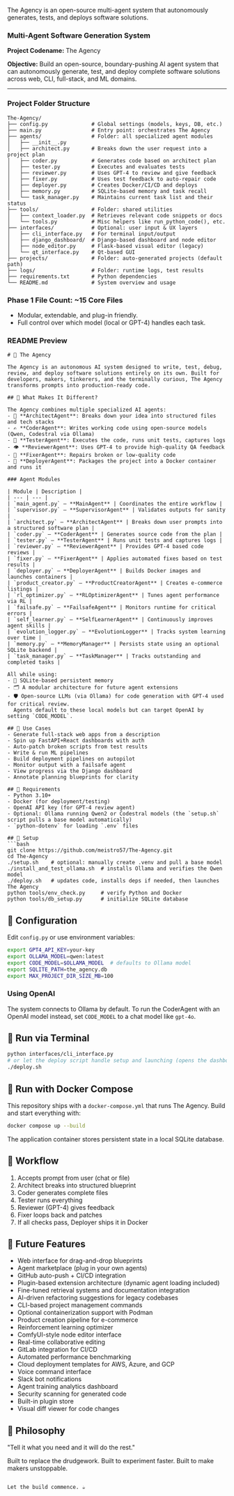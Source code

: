 The Agency is an open-source multi-agent system that autonomously generates, tests, and deploys software solutions.

### Multi-Agent Software Generation System

**Project Codename:** The Agency

**Objective:** Build an open-source, boundary-pushing AI agent system that can autonomously generate, test, and deploy complete software solutions across web, CLI, full-stack, and ML domains.

---

### Project Folder Structure
```
The-Agency/
├── config.py              # Global settings (models, keys, DB, etc.)
├── main.py                # Entry point: orchestrates The Agency
├── agents/                # Folder: all specialized agent modules
│   ├── __init__.py
│   ├── architect.py       # Breaks down the user request into a project plan
│   ├── coder.py           # Generates code based on architect plan
│   ├── tester.py          # Executes and evaluates tests
│   ├── reviewer.py        # Uses GPT-4 to review and give feedback
│   ├── fixer.py           # Uses test feedback to auto-repair code
│   ├── deployer.py        # Creates Docker/CI/CD and deploys
│   ├── memory.py          # SQLite-based memory and task recall
│   └── task_manager.py    # Maintains current task list and their status
├── tools/                 # Folder: shared utilities
│   ├── context_loader.py  # Retrieves relevant code snippets or docs
│   └── tools.py           # Misc helpers like run_python_code(), etc.
├── interfaces/            # Optional: user input & UX layers
│   ├── cli_interface.py   # For terminal input/output
│   ├── django_dashboard/  # Django-based dashboard and node editor
│   ├── node_editor.py     # Flask-based visual editor (legacy)
│   └── qt_interface.py    # Qt-based GUI
├── projects/              # Folder: auto-generated projects (default path)
├── logs/                  # Folder: runtime logs, test results
├── requirements.txt       # Python dependencies
└── README.md              # System overview and usage
```

### Phase 1 File Count: ~15 Core Files

- Modular, extendable, and plug-in friendly.
- Full control over which model (local or GPT-4) handles each task.

### README Preview
```
# 🧠 The Agency

The Agency is an autonomous AI system designed to write, test, debug, review, and deploy software solutions entirely on its own. Built for developers, makers, tinkerers, and the terminally curious, The Agency transforms prompts into production-ready code.

## 🚨 What Makes It Different?

The Agency combines multiple specialized AI agents:
- 🧱 **ArchitectAgent**: Breaks down your idea into structured files and tech stacks
- ✍️ **CoderAgent**: Writes working code using open-source models (Qwen, Codestral via Ollama)
- 🧪 **TesterAgent**: Executes the code, runs unit tests, captures logs
- 👁️ **ReviewerAgent**: Uses GPT-4 to provide high-quality QA feedback
- 🔧 **FixerAgent**: Repairs broken or low-quality code
- 🚀 **DeployerAgent**: Packages the project into a Docker container and runs it

### Agent Modules

| Module | Description |
| --- | --- |
| `main_agent.py` – **MainAgent** | Coordinates the entire workflow |
| `supervisor.py` – **SupervisorAgent** | Validates outputs for sanity |
| `architect.py` – **ArchitectAgent** | Breaks down user prompts into a structured software plan |
| `coder.py` – **CoderAgent** | Generates source code from the plan |
| `tester.py` – **TesterAgent** | Runs unit tests and captures logs |
| `reviewer.py` – **ReviewerAgent** | Provides GPT‑4 based code reviews |
| `fixer.py` – **FixerAgent** | Applies automated fixes based on test results |
| `deployer.py` – **DeployerAgent** | Builds Docker images and launches containers |
| `product_creator.py` – **ProductCreatorAgent** | Creates e-commerce listings |
| `rl_optimizer.py` – **RLOptimizerAgent** | Tunes agent performance via RL |
| `failsafe.py` – **FailsafeAgent** | Monitors runtime for critical errors |
| `self_learner.py` – **SelfLearnerAgent** | Continuously improves agent skills |
| `evolution_logger.py` – **EvolutionLogger** | Tracks system learning over time |
| `memory.py` – **MemoryManager** | Persists state using an optional SQLite backend |
| `task_manager.py` – **TaskManager** | Tracks outstanding and completed tasks |

All while using:
- 🧠 SQLite-based persistent memory
- 🗂️ A modular architecture for future agent extensions
- 🛡️ Open-source LLMs (via Ollama) for code generation with GPT-4 used for critical review.
  Agents default to these local models but can target OpenAI by setting `CODE_MODEL`.

## 🧰 Use Cases
- Generate full-stack web apps from a description
- Spin up FastAPI+React dashboards with auth
- Auto-patch broken scripts from test results
- Write & run ML pipelines
- Build deployment pipelines on autopilot
- Monitor output with a failsafe agent
- View progress via the Django dashboard
- Annotate planning blueprints for clarity

## 💽 Requirements
- Python 3.10+
- Docker (for deployment/testing)
- OpenAI API key (for GPT-4 review agent)
- Optional: Ollama running Qwen2 or Codestral models (the `setup.sh` script pulls a base model automatically)
- `python-dotenv` for loading `.env` files

## 🔌 Setup
```bash
git clone https://github.com/meistro57/The-Agency.git
cd The-Agency
./setup.sh    # optional: manually create .venv and pull a base model
./install_and_test_ollama.sh  # installs Ollama and verifies the Qwen model
./deploy.sh   # updates code, installs deps if needed, then launches The Agency
python tools/env_check.py     # verify Python and Docker
python tools/db_setup.py      # initialize SQLite database
```

## 🧠 Configuration
Edit `config.py` or use environment variables:
```bash
export GPT4_API_KEY=your-key
export OLLAMA_MODEL=qwen:latest
export CODE_MODEL=$OLLAMA_MODEL  # defaults to Ollama model
export SQLITE_PATH=the_agency.db
export MAX_PROJECT_DIR_SIZE_MB=100
```

### Using OpenAI
The system connects to Ollama by default. To run the CoderAgent with an OpenAI
model instead, set `CODE_MODEL` to a chat model like `gpt-4o`.

## 🧪 Run via Terminal
```bash
python interfaces/cli_interface.py
# or let the deploy script handle setup and launching (opens the dashboard)
./deploy.sh
```

## 🐳 Run with Docker Compose
This repository ships with a `docker-compose.yml` that runs The Agency. Build and start everything with:
```bash
docker compose up --build
```
The application container stores persistent state in a local SQLite database.

## 🧪 Workflow
1. Accepts prompt from user (chat or file)
2. Architect breaks into structured blueprint
3. Coder generates complete files
4. Tester runs everything
5. Reviewer (GPT-4) gives feedback
6. Fixer loops back and patches
7. If all checks pass, Deployer ships it in Docker

## 🔮 Future Features
- Web interface for drag-and-drop blueprints
- Agent marketplace (plug in your own agents)
- GitHub auto-push + CI/CD integration
- Plugin-based extension architecture (dynamic agent loading included)
- Fine-tuned retrieval systems and documentation integration
- AI-driven refactoring suggestions for legacy codebases
- CLI-based project management commands
- Optional containerization support with Podman
- Product creation pipeline for e-commerce
- Reinforcement learning optimizer
- ComfyUI-style node editor interface
- Real-time collaborative editing
- GitLab integration for CI/CD
- Automated performance benchmarking
- Cloud deployment templates for AWS, Azure, and GCP
- Voice command interface
- Slack bot notifications
- Agent training analytics dashboard
- Security scanning for generated code
- Built-in plugin store
- Visual diff viewer for code changes

## 🧠 Philosophy
"Tell it what you need and it will do the rest."

Built to replace the drudgework. Built to experiment faster. Built to make makers unstoppable.
```

Let the build commence. ☕

